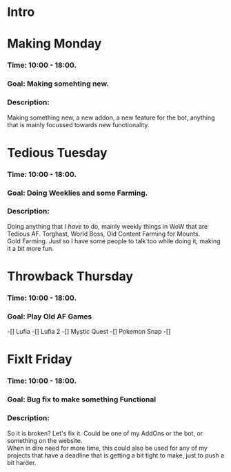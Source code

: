 # Intro

# Making Monday
### Time: 10:00 - 18:00.
### Goal: Making somehting new.
### Description:
Making something new, a new addon, a new feature for the bot, anything that is mainly focussed towards new functionality.

# Tedious Tuesday
### Time: 10:00 - 18:00.
### Goal: Doing Weeklies and some Farming.
### Description:
Doing anything that I *have* to do, mainly weekly things in WoW that are Tedious AF. Torghast, World Boss, Old Content Farming for Mounts.  
Gold Farming. Just so I have some people to talk too while doing it, making it a bit more fun.

# Throwback Thursday
### Time: 10:00 - 18:00.
### Goal: Play Old AF Games
-[] Lufia
-[] Lufia 2
-[] Mystic Quest
-[] Pokemon Snap
-[] 

# FixIt Friday
### Time: 10:00 - 18:00.
### Goal: Bug fix to make something Functional
### Description:
So it is broken? Let's fix it. Could be one of my AddOns or the bot, or something on the website.  
When in dire need for more time, this could also be used for any of my projects that have a deadline that is getting a bit tight to make, just to push a bit harder.
